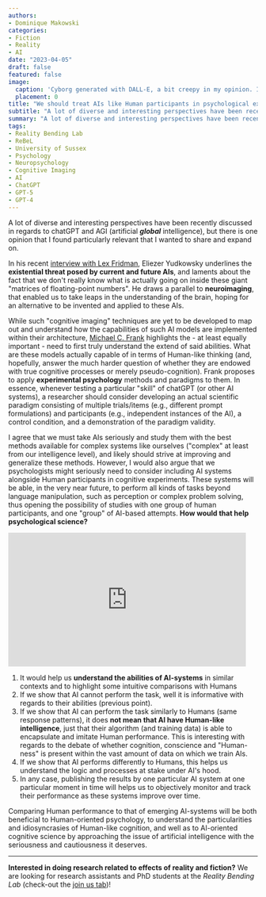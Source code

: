 ```yaml
---
authors:
- Dominique Makowski
categories:
- Fiction
- Reality
- AI
date: "2023-04-05"
draft: false
featured: false
image:
  caption: 'Cyborg generated with DALL-E, a bit creepy in my opinion. I like the side cut tho.'
  placement: 0
title: "We should treat AIs like Human participants in psychological experiments"
subtitle: "A lot of diverse and interesting perspectives have been recently discussed in regards to chatGPT and AGI, but there is one opinion that I found particularly relevant that I wanted to expand on."
summary: "A lot of diverse and interesting perspectives have been recently discussed is regards to chatGPT and AGI, but there is one opinion that I found particularly relevant that I wanted to expand on."
tags:
- Reality Bending Lab
- ReBeL
- University of Sussex
- Psychology
- Neuropsychology
- Cognitive Imaging
- AI
- ChatGPT
- GPT-5
- GPT-4
---
```


A lot of diverse and interesting perspectives have been recently discussed in regards to chatGPT and AGI (artificial ***global*** intelligence), but there is one opinion that I found particularly relevant that I wanted to share and expand on.

In his recent [interview with Lex Fridman](https://www.youtube.com/watch?v=AaTRHFaaPG8), Eliezer Yudkowsky underlines the **existential threat posed by current and future AIs**, and laments about the fact that we don't really know what is actually going on inside these giant "matrices of floating-point numbers". He draws a parallel to **neuroimaging**, that enabled us to take leaps in the understanding of the brain, hoping for an alternative to be invented and applied to these AIs.

While such "cognitive imaging" techniques are yet to be developed to map out and understand how the capabilities of such AI models are implemented within their architecture, [Michael C. Frank](https://twitter.com/mcxfrank/status/1643296168276033538) highlights the - at least equally important - need to first truly understand the extend of said abilities. What are these models actually capable of in terms of Human-like thinking (and, hopefully, answer the much harder question of whether they are endowed with true cognitive processes or merely pseudo-cognition). Frank proposes to apply **experimental psychology** methods and paradigms to them. In essence, whenever testing a particular "skill" of chatGPT (or other AI systems), a researcher should consider developing an actual scientific paradigm consisting of multiple trials/items (e.g., different prompt formulations) and participants (e.g., independent instances of the AI), a control condition, and a demonstration of the paradigm validity.

I agree that we must take AIs seriously and study them with the best methods available for complex systems like ourselves ("complex" at least from our intelligence level), and likely should strive at improving and generalize these methods. However, I would also argue that we psychologists might seriously need to consider including AI systems alongside Human participants in cognitive experiments. These systems will be able, in the very near future, to perform all kinds of tasks beyond language manipulation, such as perception or complex problem solving, thus opening the possibility of studies with one group of human participants, and one "group" of AI-based attempts. **How would that help psychological science?**

<iframe src="https://giphy.com/embed/1M9fmo1WAFVK0" width="480" height="270" frameBorder="0" class="giphy-embed" allowFullScreen></iframe>


1. It would help us **understand the abilities of AI-systems** in similar contexts and to highlight some intuitive comparisons with Humans
2. If we show that AI cannot perform the task, well it is informative with regards to their abilities (previous point).
3. If we show that AI can perform the task similarly to Humans (same response patterns), it does **not mean that AI have Human-like intelligence**, just that their algorithm (and training data) is able to encapsulate and imitate Human performance. This is interesting with regards to the debate of whether cognition, conscience and "Human-ness" is present within the vast amount of data on which we train AIs.
4. If we show that AI performs differently to Humans, this helps us understand the logic and processes at stake under AI's hood.
5. In any case, publishing the results by one particular AI system at one particular moment in time will helps us to objectively monitor and track their performance as these systems improve over time.

Comparing Human performance to that of emerging AI-systems will be both beneficial to Human-oriented psychology, to understand the particularities and idiosyncrasies of Human-like cognition, and well as to AI-oriented cognitive science by approaching the issue of artificial intelligence with the seriousness and cautiousness it deserves.

---

**Interested in doing research related to effects of reality and fiction?** We are looking for research assistants and PhD students at the *Reality Bending Lab* (check-out the [join us tab](http://localhost:4321/jobs/))!



